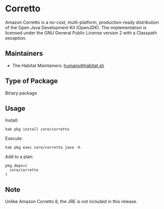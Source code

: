 # Corretto

Amazon Corretto is a no-cost, multi-platform, production-ready distribution of
the Open Java Development Kit (OpenJDK). The implementation is licensed under
the GNU General Public License version 2 with a Classpath exception.

## Maintainers

* The Habitat Maintainers: <humans@habitat.sh>

## Type of Package

Binary package

## Usage

Install:
```
hab pkg install core/corretto
```

Execute:
```
hab pkg exec core/corretto java -h
```

Add to a plan:
```
pkg_deps=(
  core/corretto
)
```
## Note

Unlike Amazon Corretto 8, the JRE is not included in this release.
```